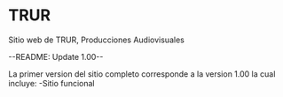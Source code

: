 # TRUR
Sitio web de TRUR, Producciones Audiovisuales

--README: Update 1.00--

La primer version del sitio completo corresponde a la version 1.00 la cual incluye:
-Sitio funcional
